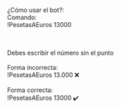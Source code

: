 ¿Cómo usar el bot?:
<br>
Comando:
<br>
!PesetasAEuros 13000

<br>
<br>
Debes escribir el número sin el punto
<br>
<br>
Forma incorrecta:
<br>
!PesetasAEuros 13.000 ❌
<br>

<br>
Forma correcta:
<br>
!PesetasAEuros 13000 ✔️

